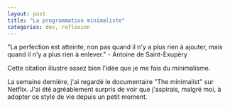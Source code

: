 ```yaml
---
layout: post
title: "La programmation minimaliste"
categories: dev, reflexion
---
```


"La perfection est atteinte, non pas quand il n'y a plus rien à ajouter, 
mais quand il n'y a plus rien à enlever." - Antoine de Saint-Exupéry


Cette citation illustre assez bien l'idée que je me fais
du minimalisme. 

La semaine dernière, j'ai regardé le documentaire "The minimalist" sur Netflix. J'ai été 
agréablement surpris de voir que j'aspirais, malgré moi, à adopter ce style de vie depuis un
petit moment. 